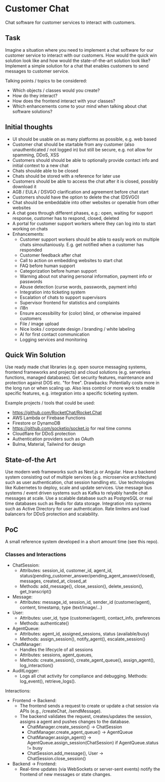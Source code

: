 # Customer Chat

Chat software for customer services to interact with customers.


## Task

Imagine a situation where you need to implement a chat software for our customer service to interact with our customers.
How would the quick win solution look like and how would the state-of-the-art solution look like?
Implement a simple solution for a chat that enables customers to send messages to customer service.

Talking points / topics to be considered:
- Which objects / classes would you create?
- How do they interact?
- How does the frontend interact with your classes?
- Which enhancements come to your mind when talking about chat software solutions?


## Initial thoughts

- UI should be usable on as many platforms as possible, e.g. web based
- Customer chat should be startable from any customer (also unauthenticated / not logged in) but still be secure, e.g. not allow for spamming, DDoS, XSS
- Customers should should be able to optionally provide contact info and initial context to a new chat
- Chats shoulde able to be closed
- Chats should be stored with a reference for later use
- Customers should be able to access the chat after it is closed, possibly download it
- AGB / EULA / DSVGO clarification and agreement before chat start
- Customers should have the option to delete the chat (DSVGO)
- Chat should be embeddable into other websites or openable from other websites
- A chat goes through different phases, e.g.: open, waiting for support response, customer has to respond, closed, deleted
- A portal for customer support workers where they can log into to start working on chats
- Enhancements:
  - Customer support workers should be able to easily work on multiple chats simoultaniously. E.g. get notified when a customer has responded
  - Customer feedback after chat
  - Call to action on embedding websites to start chat
  - FAQ before human support
  - Categorization before human support
  - Warning about not sharing personal information, payment info or passwords
  - Abuse detection (curse words, passwords, payment info)
  - Integration into ticketing system
  - Escalation of chats to support supervisors
  - Supervisor frontend for statistics and complaints
  - i18n
  - Ensure accessibility for (color) blind, or otherwise impaired customers
  - File / image upload
  - Nice looks / corporate design / branding / white labeling
  - AI for first contact communication
  - Logging services and monitoring


## Quick Win Solution

Use ready made chat libraries (e.g. open source messaging systems, frontend frameworks and projects) and cloud solutions (e.g. serverless functions, managed databases). Get security features, maintenance and protection against DOS etc. "for free". Drawbacks: Potentially costs more in the long run or when scaling up. Also less control or more work to enable specific features, e.g. integration into a specific ticketing system.

Example projects / tools that could be used:
- https://github.com/RocketChat/Rocket.Chat
- AWS Lambda or Firebase Functions
- Firestore or DynamoDB
- https://github.com/socketio/socket.io for real time comms
- Cloudflare for DDoS protection
- Authentication providers such as OAuth
- Bulma, Material, Tailwind for design

## State-of-the Art

Use modern web frameworks such as Next.js or Angular. Have a backend system consisting out of multiple services (e.g. microservice architecture) such as user authentication, chat session handling etc. Use technologies like Kubernetes to deploy, scale and update services. Use message bus systems / event driven systems such as Kafka to relyably handle chat messages at scale. Use a scalable database such as PostgreSQL or real time databases such as Redis for data storage. Integration into systems such as Active Directory for user authentication. Rate limiters and load balancers for DDoS protection and scalability.

## PoC

A small reference system developed in a short amount time (see this repo).

### Classes and Interactions

- ChatSession:
  - Attributes: session_id, customer_id, agent_id, status(pending_customer_answer/pending_agent_answer/closed), messages, created_at, closed_at
  - Methods: add_message(), close_session(), delete_session(), get_transcript()
- Message:
  - Attributes: message_id, session_id, sender_id (customer/agent), content, timestamp, type (text/image/...)
- User:
  - Attributes: user_id, type (customer/agent), contact_info, preferences
  - Methods: authenticate()
- AgentQueue:
  - Attributes: agent_id, assigned_sessions, status (available/busy)
  - Methods: assign_session(), notify_agent(), escalate_session()
- ChatManager:
  - Handles the lifecycle of all sessions
  - Attributes: sessions, agent_queues, 
  - Methods: create_session(), create_agent_queue(), assign_agent(), log_interaction()
- AuditLogger:
  - Logs all chat activity for compliance and debugging.
    Methods: log_event(), retrieve_logs().

Interactions:

- Frontend -> Backend:
  - The frontend sends a request to create or update a chat session via APIs (e.g., /createChat, /sendMessage).
  - The backend validates the request, creates/updates the session, assigns a agent and pushes changes to the database.
    - ChatManager.create_session() -> ChatSession
    - ChatManager.create_agent_queue() -> AgentQueue
    - ChatManager.assign_agent() -> AgentQueue.assign_session(ChatSession) if AgentQueue.status != busy
    - ChatSession.add_message(), User -> ChatSession.close_session()
- Backend -> Frontend:
  - Real-time updates (via WebSockets or server-sent events) notify the frontend of new messages or state changes.

